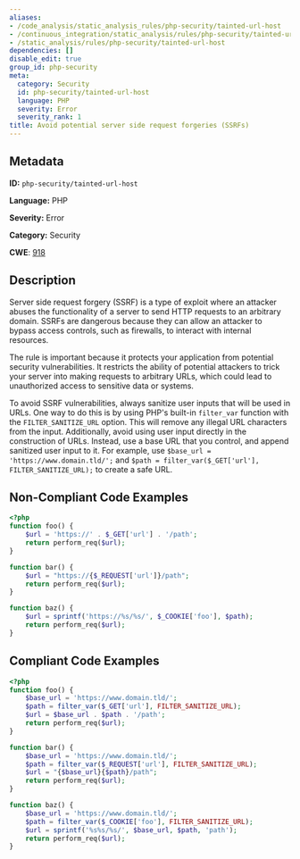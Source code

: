 ```yaml
---
aliases:
- /code_analysis/static_analysis_rules/php-security/tainted-url-host
- /continuous_integration/static_analysis/rules/php-security/tainted-url-host
- /static_analysis/rules/php-security/tainted-url-host
dependencies: []
disable_edit: true
group_id: php-security
meta:
  category: Security
  id: php-security/tainted-url-host
  language: PHP
  severity: Error
  severity_rank: 1
title: Avoid potential server side request forgeries (SSRFs)
---
```

<!--  SOURCED FROM https://github.com/DataDog/datadog-static-analyzer-rule-docs -->


## Metadata
**ID:** `php-security/tainted-url-host`

**Language:** PHP

**Severity:** Error

**Category:** Security

**CWE**: [918](https://cwe.mitre.org/data/definitions/918.html)

## Description
Server side request forgery (SSRF) is a type of exploit where an attacker abuses the functionality of a server to send HTTP requests to an arbitrary domain. SSRFs are dangerous because they can allow an attacker to bypass access controls, such as firewalls, to interact with internal resources.

The rule is important because it protects your application from potential security vulnerabilities. It restricts the ability of potential attackers to trick your server into making requests to arbitrary URLs, which could lead to unauthorized access to sensitive data or systems.

To avoid SSRF vulnerabilities, always sanitize user inputs that will be used in URLs. One way to do this is by using PHP's built-in `filter_var` function with the `FILTER_SANITIZE_URL` option. This will remove any illegal URL characters from the input. Additionally, avoid using user input directly in the construction of URLs. Instead, use a base URL that you control, and append sanitized user input to it. For example, use `$base_url = 'https://www.domain.tld/';` and `$path = filter_var($_GET['url'], FILTER_SANITIZE_URL);` to create a safe URL.

## Non-Compliant Code Examples
```php
<?php
function foo() {
    $url = 'https://' . $_GET['url'] . '/path';
    return perform_req($url);
}

function bar() {
    $url = "https://{$_REQUEST['url']}/path";
    return perform_req($url);
}

function baz() {
    $url = sprintf('https://%s/%s/', $_COOKIE['foo'], $path);
    return perform_req($url);
}
```

## Compliant Code Examples
```php
<?php
function foo() {
    $base_url = 'https://www.domain.tld/';
    $path = filter_var($_GET['url'], FILTER_SANITIZE_URL);
    $url = $base_url . $path . '/path';
    return perform_req($url);
}

function bar() {
    $base_url = 'https://www.domain.tld/';
    $path = filter_var($_REQUEST['url'], FILTER_SANITIZE_URL);
    $url = "{$base_url}{$path}/path";
    return perform_req($url);
}

function baz() {
    $base_url = 'https://www.domain.tld/';
    $path = filter_var($_COOKIE['foo'], FILTER_SANITIZE_URL);
    $url = sprintf('%s%s/%s/', $base_url, $path, 'path');
    return perform_req($url);
}
```
